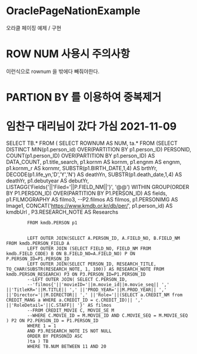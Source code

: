 # OraclePageNationExample
오라클 페이징 예제 / 구현 

# ROW NUM 사용시 주의사항
이런식으로 rownum 을 밖에다 빼줘야한다. 
# PARTION BY 를 이용하여 중복제거 




# 임찬구 대리님이 갔다 가심 2021-11-09


SELECT TB.*
FROM (
SELECT ROWNUM AS NUM, ta.*  FROM (SELECT
			DISTINCT MIN(p1.person_id) OVER(PARTITION BY p1.person_ID) PERSONID,
			COUNT(p1.person_ID) OVER(PARTITION BY p1.person_ID) AS DATA_COUNT,
			p1.title_search,
			p1.kornm AS kornm,
			p1.engnm AS engnm,
			p1.kornm_r AS kornmr,
			SUBSTR(p1.BIRTH_DATE,1,4) AS brthYr,
			DECODE(p1.life_yn,'D','Y','N') AS deathYn, SUBSTR(p1.death_date,1,4) AS deathYr,
			p1.debutyear AS debutYr,
			LISTAGG('Fields{'||'Filed='||P.FIELD_NM||'}', '@@') WITHIN GROUP(ORDER BY P1.PERSON_ID) OVER(PARTITION BY P1.PERSON_ID) AS fields,
			p1.FILMOGRAPHY AS filmo3,
			--P2.filmos AS filmos,
			p1.PERSONIMG AS Image1,
			CONCAT('https://www.kmdb.or.kr/db/per/', p1.person_id) AS kmdbUrl
			, P3.RESEARCH_NOTE AS Researchs
			
			FROM kmdb.PERSON p1			
			
			
			LEFT OUTER JOIN(SELECT A.PERSON_ID, A.FIELD_NO, B.FIELD_NM FROM kmdb.PERSON_FIELD A
			LEFT OUTER JOIN (SELECT FIELD_NO, FIELD_NM FROM kmdb.FIELD_CODE) B ON B.FIELD_NO=A.FIELD_NO) P ON P.PERSON_ID=P1.PERSON_ID
			LEFT OUTER JOIN(SELECT PERSON_ID, RESEARCH_TITLE, TO_CHAR(SUBSTR(RESEARCH_NOTE, 1, 100)) AS RESEARCH_NOTE FROM kmdb.PERSON_RESEARCH) P3 ON P3.PERSON_ID=P1.PERSON_ID
			--LEFT OUTER JOIN( SELECT C.PERSON_ID,
			--'filmos{'||'movieID='||m.movie_id||m.movie_seq|| ',' ||'TitleKR='||M.TITLE|| ',' ||'PROD_YEAR='||M.PROD_YEAR|| ',' ||'Director='||M.DIRECTOR|| ',' ||'Role='||(SELECT a.CREDIT_NM from CREDIT_MANG a WHERE a.CREDIT_ID = c.CREDIT_ID)|| ',' ||'RoleDetail='||C.STAFF|| '}' AS filmos
			--FROM CREDIT_MOVIE C, MOVIE_SE M
			--WHERE C.MOVIE_ID = M.MOVIE_ID AND C.MOVIE_SEQ = M.MOVIE_SEQ ) P2 ON P2.PERSON_ID = P1.PERSON_ID
			WHERE 1 = 1 
			AND P3.RESEARCH_NOTE IS NOT NULL
			ORDER BY PERSONID ASC
			)ta ) TB
			WHERE TB.NUM BETWEEN 11 AND 20
		

